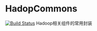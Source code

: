HadopCommons
============

[![Build Status](https://travis-ci.org/gsh199449/HadoopCommons.png?branch=master)](https://travis-ci.org/gsh199449/Had0opCommons)
Hadoop相关组件的常用封装
